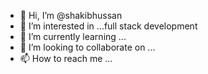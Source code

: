 - 👋 Hi, I’m @shakibhussan
- 👀 I’m interested in ...full stack development
- 🌱 I’m currently learning ...
- 💞️ I’m looking to collaborate on ...
- 📫 How to reach me ...

<!---
shakibhussan/shakibhussan is a ✨ special ✨ repository because its `README.md` (this file) appears on your GitHub profile.
You can click the Preview link to take a look at your changes.
--->
